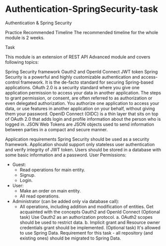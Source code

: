 # Authentication-SpringSecurity-task

Authentication & Spring Security

Practice
Recommended Timeline
The recommended timeline for the whole module is 2 weeks.

Task

This module is an extension of REST API Advanced module and covers following topics:

Spring Security framework
Oauth2 and OpenId Connect
JWT token
Spring Security is a powerful and highly customizable authentication and access-control framework. It is the de-facto standard for securing Spring-based applications. OAuth 2.0 is a security standard where you give one application permission to access your data in another application. The steps to grant permission, or consent, are often referred to as authorization or even delegated authorization. You authorize one application to access your data, or use features in another application on your behalf, without giving them your password. OpenID Connect (OIDC) is a thin layer that sits on top of OAuth 2.0 that adds login and profile information about the person who is logged in. JSON Web Tokens are JSON objects used to send information between parties in a compact and secure manner.

Application requirements
Spring Security should be used as a security framework.
Application should support only stateless user authentication and verify integrity of JWT token.
Users should be stored in a database with some basic information and a password.
User Permissions:

 - Guest:
    * Read operations for main entity.
    * Signup.
    * Login.
 - User:
    * Make an order on main entity.
    * All read operations.
 - Administrator (can be added only via database call):
    * All operations, including addition and modification of entities.
Get acquainted with the concepts Oauth2 and OpenId Connect
(Optional task) Use Oauth2 as an authorization protocol. a. OAuth2 scopes should be used to restrict data. b. Implicit grant and Resource owner credentials grant should be implemented.
(Optional task) It's allowed to use Spring Data. Requirement for this task - all repository (and existing ones) should be migrated to Spring Data.

